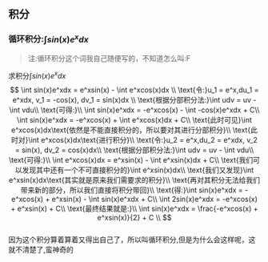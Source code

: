 ## 积分

### 循环积分:$\int sin(x)e^xdx$

>注:循环积分这个词我自己随便写的，不知道怎么叫:F

求积分$\int sin(x)e^xdx$  
$$
\int sin(x)e^xdx = e^xsin(x) - \int e^xcos(x)dx \\
\text{令:}u_1 = e^x,du_1 = e^xdx, v_1 = -cos(x), dv_1 = sin(x)dx \\
\text{根据分部积分法:}\int udv = uv - \int vdu\\
\text{可得:}\\
\int sin(x)e^xdx = -e^xcos(x) - \int -cos(x)e^xdx + C\\
\int sin(x)e^xdx = -e^xcos(x) + \int e^xcos(x)dx + C\\
\text{此时可见}\int e^xcos(x)dx\text{依然是不能直接积分的，所以要对其进行分部积分}\\
\text{此时对}\int e^xcos(x)dx\text{进行积分}\\
\text{令:}u_2 = e^x,du_2 = e^xdx, v_2 = sin(x), dv_2 = cos(x)dx\\
\text{根据分部积分法:}\int udv = uv - \int vdu\\
\text{可得:}\\
\int e^xcos(x)dx = e^xsin(x) - \int e^xsin(x)dx + C\\
\text{我们可以发现其中还有一个不可直接积分的}\int e^xsin(x)dx\\
\text{我们又发现}\int e^xsin(x)dx\text{其实就是原来我们需要求的积分}\\
\text{再对其积分无法给我们带来新的部分，所以我们直接将积分带回}\\
\text{得:}\int sin(x)e^xdx = -e^xcos(x) + e^xsin(x) - \int sin(x)e^xdx + C\\
\int 2sin(x)e^xdx = -e^xcos(x) + e^xsin(x) + C\\
\text{最终结果就是:}\\
\int sin(x)e^xdx = \frac{-e^xcos(x) + e^xsin(x)}{2} + C
\\
$$  
因为这个积分算着算着又得出自己了，所以叫循环积分,但是为什么会这样呢，这就不清楚了,蛮神奇的
